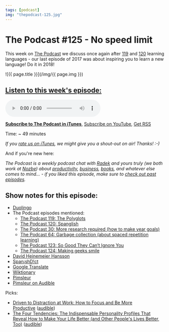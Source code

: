 ```yaml
---
tags: [podcast]
img: "thepodcast-125.jpg"
---
```


# The Podcast #125 - No speed limit

This week on [The Podcast][p] we discuss once again after [119](https://sliwinski.com/thepodcast-119) and [120](https://sliwinski.com/thepodcast-120) learning languages - our last episode of 2017 was about inspiring you to learn a new language! Do it in 2018!

<!--More-->

![{{ page.title }}](/img/{{ page.img }})

## [Listen to this week's episode:][e]

<audio controls>
<source src="https://files.nozbe.com/podcast/125.mp3" type="audio/mpeg">
</audio>

**[Subscribe to The Podcast in iTunes][i]**, [Subscribe on YouTube][y], [Get RSS][rss]

Time: ~ 49 minutes

*If you [rate us on iTunes][i], we might give you a shout-out on air! Thanks! :-)*

And if you're new here:

*The Podcast is a weekly podcast chat with [Radek][r] and yours truly (we both work at [Nozbe][n]) about [productivity](/tag/productivity), [business](/tag/business), [books](/tag/books), and whatever else comes to mind… - if you liked this episode, make sure to [check out past episodes](/tag/podcast).*

## Show notes for this episode:

  * [Duolingo](https://www.duolingo.com/)
  * The Podcast episodes mentioned:
    * [The Podcast 119: The Polyglots](http://thepodcast.fm/119)
    * [The Podcast 120: Spanglish](http://thepodcast.fm/120)
    * [The Podcast 30: More research required (how to make year goals)](http://thepodcast.fm/episodes/30)
    * [The Podcast 64: Garbage collection (about spaced repetition learning)](http://thepodcast.fm/episodes/64)
    * [The Podcast 123: So Good They Can’t Ignore You](http://thepodcast.fm/episodes/123)
    * [The Podcast 124: Making geeks smile](http://thepodcast.fm/episodes/124)
  * [David Heinemeier Hansson](https://twitter.com/dhh)
  * [Span¡shD!ct](http://www.spanishdict.com/)
  * [Google Translate](https://translate.google.com/)
  * [Wiktionary](https://en.wiktionary.org/wiki/Wiktionary:Main_Page)
  * [Pimsleur](http://www.pimsleur.com/)
  * [Pimsleur on Audible](https://www.audible.com/search/ref=a_hp_tseft?advsearchKeywords=Pimsleur&filterby=field-keywords)

Picks:
  * [Driven to Distraction at Work: How to Focus and Be More Productive](https://www.amazon.com/Driven-Distraction-Work-Focus-Productive-ebook/dp/B00O92Q6E4/tag=nozbe0e-20) ([audible](https://www.audible.com/pd/Business/Driven-to-Distraction-at-Work-Audiobook/B017HIXTAA/))
  * [The Four Tendencies: The Indispensable Personality Profiles That Reveal How to Make Your Life Better (and Other People's Lives Better, Too)](https://www.amazon.com/Four-Tendencies-Indispensable-Personality-Profiles/dp/1524760919/tag=nozbe0e-20) ([audible](https://www.audible.com/pd/Business/The-Four-Tendencies-Audiobook/B071DXR4GJ/))

[y]: https://michael.gratis/thepodcastyt
[rss]: http://thepodcast.fm/episodes?format=RSS
[e]: http://thepodcast.fm/episodes/125

[p]: https://michael.gratis/thepodcastfm
[n]: https://michael.gratis/nozbe
[r]: https://michael.gratis/radex
[i]: https://michael.gratis/thepodcast
[o]: https://michael.gratis/ipadonly

